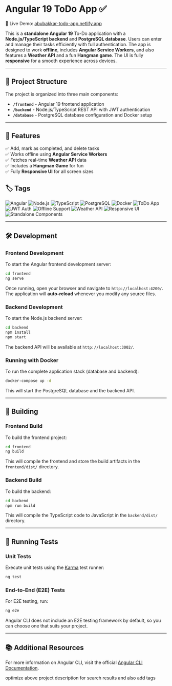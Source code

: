  
# Angular 19 ToDo App ✅  
🚀 Live Demo: [abubakkar-todo-app.netlify.app](https://abubakkar-todo-app.netlify.app/)  

This is a **standalone Angular 19** To-Do application with a **Node.js/TypeScript backend** and **PostgreSQL database**. Users can enter and manage their tasks efficiently with full authentication. The app is designed to work **offline**, includes **Angular Service Workers**, and also features a **Weather API** and a fun **Hangman game**. The UI is fully **responsive** for a smooth experience across devices.  

---

## 📂 Project Structure

The project is organized into three main components:

- **`/frontend`** - Angular 19 frontend application
- **`/backend`** - Node.js/TypeScript REST API with JWT authentication
- **`/database`** - PostgreSQL database configuration and Docker setup

---

## 📌 Features  
✅ Add, mark as completed, and delete tasks  
✅ Works offline using **Angular Service Workers**  
✅ Fetches real-time **Weather API** data  
✅ Includes a **Hangman Game** for fun  
✅ Fully **Responsive UI** for all screen sizes  

## 🏷️ Tags
![Angular](https://img.shields.io/badge/Angular-19-DD0031?style=for-the-badge&logo=angular&logoColor=white)
![Node.js](https://img.shields.io/badge/Node.js-Backend-339933?style=for-the-badge&logo=node.js&logoColor=white)
![TypeScript](https://img.shields.io/badge/TypeScript-3178C6?style=for-the-badge&logo=typescript&logoColor=white)
![PostgreSQL](https://img.shields.io/badge/PostgreSQL-4169E1?style=for-the-badge&logo=postgresql&logoColor=white)
![Docker](https://img.shields.io/badge/Docker-2496ED?style=for-the-badge&logo=docker&logoColor=white)
![ToDo App](https://img.shields.io/badge/ToDo%20App-Task%20Manager-brightgreen?style=for-the-badge)
![JWT Auth](https://img.shields.io/badge/JWT-Authentication-000000?style=for-the-badge&logo=json-web-tokens&logoColor=white)
![Offline Support](https://img.shields.io/badge/Offline-Support-blue?style=for-the-badge)
![Weather API](https://img.shields.io/badge/Weather%20API-Integrated-yellow?style=for-the-badge)
![Responsive UI](https://img.shields.io/badge/Responsive-UI-ff69b4?style=for-the-badge)
![Standalone Components](https://img.shields.io/badge/Standalone-Components-9cf?style=for-the-badge)

---

## 🛠 Development

### Frontend Development

To start the Angular frontend development server:

```bash
cd frontend
ng serve
```

Once running, open your browser and navigate to `http://localhost:4200/`. The application will **auto-reload** whenever you modify any source files.

### Backend Development

To start the Node.js backend server:

```bash
cd backend
npm install
npm start
```

The backend API will be available at `http://localhost:3002/`.

### Running with Docker

To run the complete application stack (database and backend):

```bash
docker-compose up -d
```

This will start the PostgreSQL database and the backend API.

---

## 🚀 Building  

### Frontend Build

To build the frontend project:

```bash
cd frontend
ng build
```

This will compile the frontend and store the build artifacts in the `frontend/dist/` directory.

### Backend Build

To build the backend:

```bash
cd backend
npm run build
```

This will compile the TypeScript code to JavaScript in the `backend/dist/` directory.

---

## 🧪 Running Tests  

### Unit Tests  
Execute unit tests using the [Karma](https://karma-runner.github.io) test runner:  
```bash
ng test
```

### End-to-End (E2E) Tests  
For E2E testing, run:  
```bash
ng e2e
```
Angular CLI does not include an E2E testing framework by default, so you can choose one that suits your project.

---

## 📚 Additional Resources  
For more information on Angular CLI, visit the official [Angular CLI Documentation](https://angular.dev/tools/cli).
 
optimize above project description for search results and also add tags
